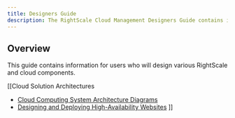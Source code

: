 ```yaml
---
title: Designers Guide
description: The RightScale Cloud Management Designers Guide contains information on designing various RightScale and cloud components and high-availability websites.
---
```


## Overview

This guide contains information for users who will design various RightScale and cloud components.

[[Cloud Solution Architectures
* [Cloud Computing System Architecture Diagrams](/cm/designers_guide/cm-cloud-computing-system-architecture-diagrams.html)
* [Designing and Deploying High-Availability Websites](/cm/designers_guide/cm-designing-and-deploying-high-availability-websites.html)
]]
